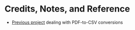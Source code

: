 # Credits, Notes, and Reference

 + [Previous project](https://github.com/dwillis/state_legislatures/) dealing with PDF-to-CSV conversions
